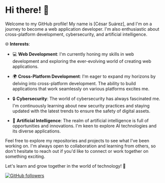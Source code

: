 # Hi there! 👋

Welcome to my GitHub profile! My name is [César Suárez], and I'm on a journey to become a web application developer. I'm also enthusiastic about cross-platform development, cybersecurity, and artificial intelligence.

🌐 **Interests**:

- 💻 **Web Development**: I'm currently honing my skills in web development and exploring the ever-evolving world of creating web applications.

- 🌍 **Cross-Platform Development**: I'm eager to expand my horizons by delving into cross-platform development. The ability to build applications that work seamlessly on various platforms excites me.

- 🔒 **Cybersecurity**: The world of cybersecurity has always fascinated me. I'm continuously learning about new security practices and staying updated with the latest trends to ensure the safety of digital assets.

- 🤖 **Artificial Intelligence**: The realm of artificial intelligence is full of opportunities and innovations. I'm keen to explore AI technologies and its diverse applications.

Feel free to explore my repositories and projects to see what I've been working on. I'm always open to collaboration and learning from others, so don't hesitate to reach out if you'd like to connect or work together on something exciting.

Let's learn and grow together in the world of technology! 🚀

[![GitHub followers](https://img.shields.io/github/followers/cesking?label=Follow&style=social)](https://github.com/cesking)
